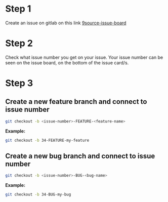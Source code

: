 # Step 1
Create an issue on gitlab on this link [9source-issue-board](https://git.chasacademy.dev/chas-challenge-2025/grupp9_ad/-/boards)
# Step 2
Check what issue number you get on your issue. Your issue number can be seen on the issue board, on the bottom of the issue card/s.
# Step 3
## Create a new feature branch and connect to issue number
```bash
git checkout -b <issue-number>-FEATURE-<feature-name>
```
**Example:**
```bash
git checkout -b 34-FEATURE-my-feature
```
## Create a new bug branch and connect to issue number
```bash
git checkout -b <issue-number>-BUG-<bug-name>
```
**Example:**
```bash
git checkout -b 34-BUG-my-bug
```